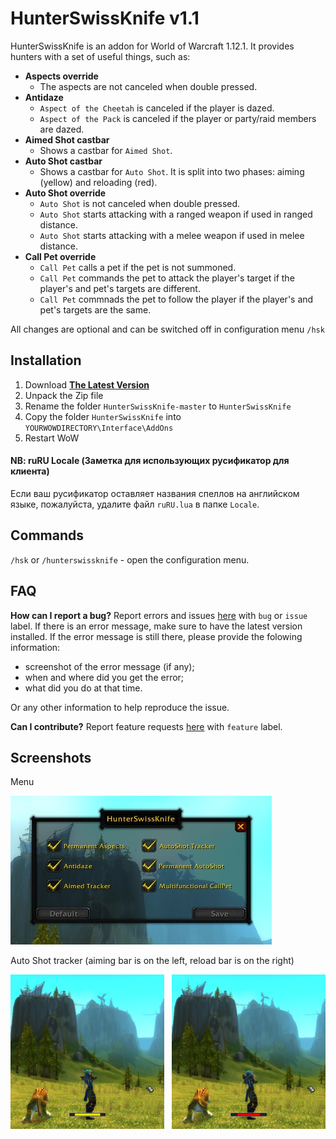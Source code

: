 # HunterSwissKnife v1.1

HunterSwissKnife is an addon for World of Warcraft 1.12.1.
It provides hunters with a set of useful things, such as:

- **Aspects override**
  - The aspects are not canceled when double pressed.
- **Antidaze**
  - `Aspect of the Cheetah` is canceled if the player is dazed.
  - `Aspect of the Pack` is canceled if the player or party/raid members are dazed.
- **Aimed Shot castbar**
  - Shows a castbar for `Aimed Shot`.
- **Auto Shot castbar**
  - Shows a castbar for `Auto Shot`. It is split into two phases: aiming (yellow) and reloading (red).
- **Auto Shot override**
  - `Auto Shot` is not canceled when double pressed.
  - `Auto Shot` starts attacking with a ranged weapon if used in ranged distance.
  - `Auto Shot` starts attacking with a melee weapon if used in melee distance.
- **Call Pet override**
  - `Call Pet` calls a pet if the pet is not summoned.
  - `Call Pet` commands the pet to attack the player's target if the player's and pet's targets are different.
  - `Call Pet` commnads the pet to follow the player if the player's and pet's targets are the same.

All changes are optional and can be switched off in configuration menu `/hsk`

## Installation

1. Download **[The Latest Version](https://github.com/anstellaire/HunterSwissKnife/archive/master.zip)**
2. Unpack the Zip file
3. Rename the folder `HunterSwissKnife-master` to `HunterSwissKnife`
4. Copy the folder `HunterSwissKnife` into `YOURWOWDIRECTORY\Interface\AddOns`
5. Restart WoW

#### NB: ruRU Locale (Заметка для использующих русификатор для клиента)
Если ваш русификатор оставляет названия спеллов на английском языке, пожалуйста, удалите файл `ruRU.lua` в папке `Locale`.

## Commands

`/hsk` or `/hunterswissknife` - open the configuration menu.

## FAQ
**How can I report a bug?** 
Report errors and issues [here](https://github.com/anstellaire/HunterSwissKnife/issues) with `bug` or `issue` label.
If there is an error message, make sure to have the latest version installed.
If the error message is still there, please provide the folowing information:
- screenshot of the error message (if any);
- when and where did you get the error;
- what did you do at that time.

Or any other information to help reproduce the issue.

**Can I contribute?**
Report feature requests [here](https://github.com/anstellaire/HunterSwissKnife/issues) with `feature` label.

## Screenshots

Menu

<img src="https://raw.githubusercontent.com/anstellaire/HunterSwissKnife/screenshots/Screenshots/menu.jpg">

Auto Shot tracker (aiming bar is on the left, reload bar is on the right)

<img src="https://raw.githubusercontent.com/anstellaire/HunterSwissKnife/screenshots/Screenshots/autoshot-2.jpg" align="right" width="48.87%">
<img src="https://raw.githubusercontent.com/anstellaire/HunterSwissKnife/screenshots/Screenshots/autoshot-1.jpg" width="48.87%">
